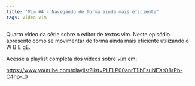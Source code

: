 ```yaml
---
title: "Vim #4 - Navegando de forma ainda mais eficiênte"
tags: vídeo vim 
---
```


Quarto vídeo da série sobre o editor de textos vim. Neste episódio apresento como se movimentar de forma ainda mais eficiente utilizando o W B E gE. 

Acesse a playlist completa dos vídeos sobre *vim* em:

https://www.youtube.com/playlist?list=PLFLP00anrT1IbFsuNEXrO8rPb-C4np-_0

